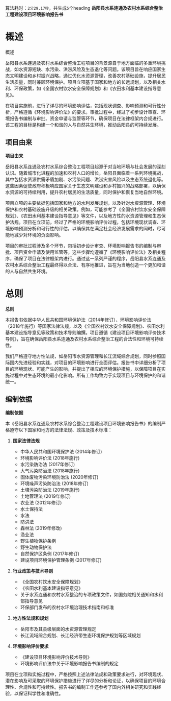 算法耗时：`2分29.17秒`，共生成`5`个heading
**岳阳县水系连通及农村水系综合整治工程建设项目环境影响报告书**
# 概述
概述

岳阳县水系连通及农村水系综合整治工程项目的背景源自于地方面临的多重环境挑战，如水资源短缺、水污染、洪涝风险及生态退化等问题。该项目旨在响应国家生态文明建设和乡村振兴战略，通过优化水资源管理，改善农村基础设施，提升居民生活质量，同时兼顾环境保护。项目立项基于国家和地方的长远规划，以及相关水利、环保政策，如《全国农村饮水安全保障规划》和《农田水利基本建设指导意见》。

在项目实施前，进行了详尽的环境影响评估，包括现状调查、影响预测和可行性分析，严格遵循《环境影响评价法》的要求。审批过程中，经过了初步设计审查、环境报告书编制与审批、资金申请与监管等环节，确保项目在法律框架内合规进行。该工程的目标是构建一个和谐的人与自然共生环境，推动岳阳县的可持续发展。
## 项目由来
**项目由来**

岳阳县水系连通及农村水系综合整治工程项目起源于对当地环境与社会发展的深刻认识。随着城市化进程的加速和农村人口的增长，岳阳县面临着一系列环境挑战，其中包括水资源供需矛盾加剧、水污染问题、洪涝灾害风险以及生态系统退化等。这些因素促使政府积极响应国家关于生态文明建设和乡村振兴的战略部署，以确保水资源的可持续利用，提升农村居民的生活质量，同时保护和恢复当地自然环境。

项目立项的主要依据包括国家和地方的水利发展规划，以及针对水资源管理、环境保护和农村基础设施升级的相关政策。例如，可能参考了《全国农村饮水安全保障规划》、《农田水利基本建设指导意见》等文件，以及地方性的水资源管理和生态保护法规。项目在立项前，经过了严格的环境影响评价过程，包括环境现状调查、环境影响预测分析和可行性的评估，以确保其在满足社会经济发展需求的同时，尽可能地减少对环境的负面影响。

项目的审批过程涉及多个环节，包括初步设计审查、环境影响报告书的编制与审批、项目资金申请及使用监管等。这些步骤均遵循了《环境影响评价法》及相关程序，确保了项目在法律框架内进行。通过这一系列严谨的程序，岳阳县水系连通及农村水系综合整治工程最终得以合法、有序地推进，旨在为当地创造一个更加和谐的人与自然共生环境。
# 总则
**总则**

本报告书依据中华人民共和国环境保护法（2014年修订）、环境影响评价法（2018年施行）等国家法律法规，以及《全国农村饮水安全保障规划》、农田水利基本建设指导意见等政策和技术导则编撰。项目遵循《建设项目环境影响评价技术导则》，旨在确保岳阳县水系连通及农村水系综合整治工程的合法性和环境可持续性。

我们严格遵守地方性法规，如岳阳市水资源管理和长江流域综合规划，同时参照国际国内先进经验和实践，对项目的环境影响进行全面评估。报告书中详细分析了项目的环境现状、可能产生的影响，并提出了相应的环境保护措施，以保障项目在实施过程中对生态环境的最小化影响。所有工作均致力于实现项目与环境保护的和谐统一。
## 编制依据
**编制依据**

本《岳阳县水系连通及农村水系综合整治工程建设项目环境影响报告书》的编制严格遵守以下国家和地方的法律法规、政策及技术标准：

1. **国家法律法规**
   - 中华人民共和国环境保护法 (2014年修订)
   - 环境影响评价法 (2018年施行)
   - 水污染防治法 (2017年修订)
   - 大气污染防治法 (2018年施行)
   - 固体废物污染环境防治法 (2020年修订)
   - 环境噪声污染防治法 (2018年修订)
   - 土壤污染防治法 (2019年施行)
   - 土地管理法 (2019年修订)
   - 农业法 (2012年修订)
   - 水土保持法
   - 水法
   - 防洪法
   - 森林法 (2019年修改)
   - 渔业法
   - 野生植物保护条例
   - 野生动物保护法
   - 自然保护区条例 (2017年修订)
   - 建设项目环境保护管理条例 (2017年修订)

2. **行业政策与技术导则**
   - 《全国农村饮水安全保障规划》
   - 《农田水利基本建设指导意见》
   - 关于水系连通和农村水系整治的专项政策文件，如国务院相关通知和水利部指导意见
   - 环保部门发布的农村水环境治理技术指南和标准

3. **地方性法规和规划**
   - 岳阳市及其县级层面的水资源管理规定
   - 长江流域综合规划、长江经济带生态环境保护规划等区域规划

4. **环境影响评价要求**
   - 《建设项目环境影响评价技术导则》
   - 环境影响评价法中关于环境影响报告书编制的规定

项目在立项和实施过程中，严格按照上述法律法规和政策要求进行，对环境现状、潜在影响及可采取的环境保护措施进行了详尽的分析和论证，以确保项目的环境合理性、合规性和可持续性。报告书的编制工作还参考了国内外相关研究和实践经验，以保证科学性和准确性。
